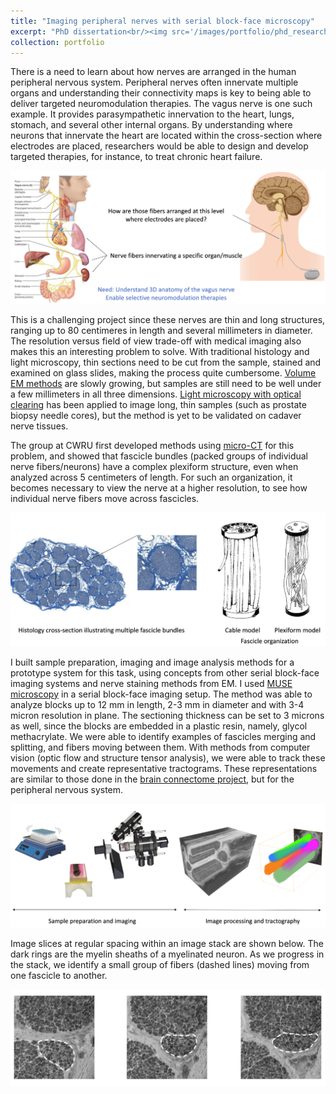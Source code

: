 ```yaml
---
title: "Imaging peripheral nerves with serial block-face microscopy"
excerpt: "PhD dissertation<br/><img src='/images/portfolio/phd_research_crop2.png' height='300'>"
collection: portfolio
---
```


There is a need to learn about how nerves are arranged in the human peripheral nervous system. Peripheral nerves often innervate multiple organs and understanding their connectivity maps is key to being able to deliver targeted neuromodulation therapies. The vagus nerve is one such example. It provides parasympathetic innervation to the heart, lungs, stomach, and several other internal organs. By understanding where neurons that innervate the heart are located within the cross-section where electrodes are placed, researchers would be able to design and develop targeted therapies, for instance, to treat chronic heart failure.

![Motivation](/images/portfolio/phd_research_1.png)

This is a challenging project since these nerves are thin and long structures, ranging up to 80 centimeres in length and several millimeters in diameter. The resolution versus field of view trade-off with medical imaging also makes this an interesting problem to solve. With traditional histology and light microscopy, thin sections need to be cut from the sample, stained and examined on glass slides, making the process quite cumbersome. [Volume EM methods](https://doi.org/10.1038/s41592-023-01861-8) are slowly growing, but samples are still need to be well under a few millimeters in all three dimensions. [Light microscopy with optical clearing](https://doi.org/10.5858%2Farpa.2018-0466-OA) has been applied to image long, thin samples (such as prostate biopsy needle cores), but the method is yet to be validated on cadaver nerve tissues. 

The group at CWRU first developed methods using [micro-CT](https://doi.org/10.1088/1741-2552/ac9643) for this problem, and showed that fascicle bundles (packed groups of individual nerve fibers/neurons) have a complex plexiform structure, even when analyzed across 5 centimeters of length. For such an organization, it becomes necessary to view the nerve at a higher resolution, to see how individual nerve fibers move across fascicles. 

![Histology and fascicle organization](/images/portfolio/phd_research_2.png)

I built sample preparation, imaging and image analysis methods for a prototype system for this task, using concepts from other serial block-face imaging systems and nerve staining methods from EM. I used [MUSE microscopy](https://doi.org/10.1038/s41551-017-0165-y) in a serial block-face imaging setup. The method was able to analyze blocks up to 12 mm in length, 2-3 mm in diameter and with 3-4 micron resolution in plane. The sectioning thickness can be set to 3 microns as well, since the blocks are embedded in a plastic resin, namely, glycol methacrylate. We were able to identify examples of fascicles merging and splitting, and fibers moving between them. With methods from computer vision (optic flow and structure tensor analysis), we were able to track these movements and create representative tractograms. These representations are similar to those done in the [brain connectome project](https://www.humanconnectome.org/), but for the peripheral nervous system.

![Methods](/images/portfolio/phd_research_crop2.png)

Image slices at regular spacing within an image stack are shown below. The dark rings are the myelin sheaths of a myelinated neuron. As we progress in the stack, we identify a small group of fibers (dashed lines) moving from one fascicle to another.

![Results - slices](/images/portfolio/muse_results.png)

